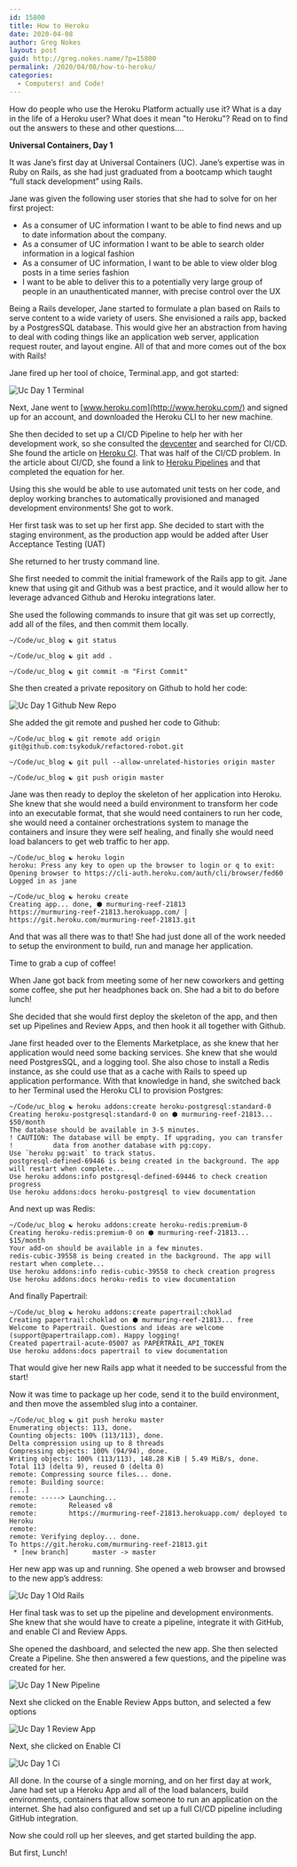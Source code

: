 ```yaml
---
id: 15800
title: How to Heroku
date: 2020-04-08
author: Greg Nokes
layout: post
guid: http://greg.nokes.name/?p=15800
permalink: /2020/04/08/how-to-heroku/
categories:
  - Computers! and Code!
---
```


How do people who use the Heroku Platform actually use it? What is a day in the life of a Heroku user? What does it mean "to Heroku"? Read on to find out the answers to these and other questions....

**Universal Containers, Day 1**

It was Jane’s first day at Universal Containers (UC). Jane’s expertise was in Ruby on Rails, as she had just graduated from a bootcamp which taught “full stack development” using Rails.

Jane was given the following user stories that she had to solve for on her first project:

- As a consumer of UC information I want to be able to find news and up to date information about the company.
- As a consumer of UC information I want to be able to search older information in a logical fashion
- As a consumer of UC information, I want to be able to view older blog posts in a time series fashion
- I want to be able to deliver this to a potentially very large group of people in an unauthenticated manner, with precise control over the UX

Being a Rails developer, Jane started to formulate a plan based on Rails to serve content to a wide variety of users. She envisioned a rails app, backed by a PostgresSQL database. This would give her an abstraction from having to deal with coding things like an application web server, application request router, and layout engine. All of that and more comes out of the box with Rails!

Jane fired up her tool of choice, Terminal.app, and got started:

![Uc Day 1 Terminal](/binaries/2019/04/uc-day-1-terminal.png)

Next, Jane went to [www.heroku.com](http://www.heroku.com/) and signed up for an account, and downloaded the Heroku CLI to her new machine.

She then decided to set up a CI/CD Pipeline to help her with her development work, so she consulted the [devcenter](http://devcenter.heroku.com/) and searched for CI/CD. She found the article on [Heroku CI](https://devcenter.heroku.com/articles/heroku-ci). That was half of the CI/CD problem. In the article about CI/CD, she found a link to [Heroku Pipelines](https://devcenter.heroku.com/articles/pipelines) and that completed the equation for her.

Using this she would be able to use automated unit tests on her code, and deploy working branches to automatically provisioned and managed development environments! She got to work.

Her first task was to set up her first app. She decided to start with the staging environment, as the production app would be added after User Acceptance Testing (UAT)

She returned to her trusty command line.

She first needed to commit the initial framework of the Rails app to git. Jane knew that using git and Github was a best practice, and it would allow her to leverage advanced Github and Heroku integrations later.

She used the following commands to insure that git was set up correctly, add all of the files, and then commit them locally.

```
~/Code/uc_blog ☯ git status

~/Code/uc_blog ☯ git add .

~/Code/uc_blog ☯ git commit -m "First Commit"
```

She then created a private repository on Github to hold her code:

![Uc Day 1 Github New Repo](/binaries/2019/04/uc-day-1-github-new-repo.png)

She added the git remote and pushed her code to Github:

```
~/Code/uc_blog ☯ git remote add origin git@github.com:tsykoduk/refactored-robot.git

~/Code/uc_blog ☯ git pull --allow-unrelated-histories origin master

~/Code/uc_blog ☯ git push origin master
```

Jane was then ready to deploy the skeleton of her application into Heroku. She knew that she would need a build environment to transform her code into an executable format, that she would need containers to run her code, she would need a container orchestrations system to manage the containers and insure they were self healing, and finally she would need load balancers to get web traffic to her app.

```
~/Code/uc_blog ☯ heroku login
heroku: Press any key to open up the browser to login or q to exit:
Opening browser to https://cli-auth.heroku.com/auth/cli/browser/fed60
Logged in as jane

~/Code/uc_blog ☯ heroku create
Creating app... done, ⬢ murmuring-reef-21813
https://murmuring-reef-21813.herokuapp.com/ | https://git.heroku.com/murmuring-reef-21813.git
```

And that was all there was to that! She had just done all of the work needed to setup the environment to build, run and manage her application.

Time to grab a cup of coffee!

When Jane got back from meeting some of her new coworkers and getting some coffee, she put her headphones back on. She had a bit to do before lunch!

She decided that she would first deploy the skeleton of the app, and then set up Pipelines and Review Apps, and then hook it all together with Github.

Jane first headed over to the Elements Marketplace, as she knew that her application would need some backing services. She knew that she would need PostgresSQL, and a logging tool. She also chose to install a Redis instance, as she could use that as a cache with Rails to speed up application performance. With that knowledge in hand, she switched back to her Terminal used the Heroku CLI to provision Postgres:

    ~/Code/uc_blog ☯ heroku addons:create heroku-postgresql:standard-0
    Creating heroku-postgresql:standard-0 on ⬢ murmuring-reef-21813... $50/month
    The database should be available in 3-5 minutes.
    ! CAUTION: The database will be empty. If upgrading, you can transfer
    !          data from another database with pg:copy.
    Use `heroku pg:wait` to track status.
    postgresql-defined-69446 is being created in the background. The app will restart when complete...
    Use heroku addons:info postgresql-defined-69446 to check creation progress
    Use heroku addons:docs heroku-postgresql to view documentation

And next up was Redis:

    ~/Code/uc_blog ☯ heroku addons:create heroku-redis:premium-0
    Creating heroku-redis:premium-0 on ⬢ murmuring-reef-21813... $15/month
    Your add-on should be available in a few minutes.
    redis-cubic-39558 is being created in the background. The app will restart when complete...
    Use heroku addons:info redis-cubic-39558 to check creation progress
    Use heroku addons:docs heroku-redis to view documentation

And finally Papertrail:

    ~/Code/uc_blog ☯ heroku addons:create papertrail:choklad
    Creating papertrail:choklad on ⬢ murmuring-reef-21813... free
    Welcome to Papertrail. Questions and ideas are welcome (support@papertrailapp.com). Happy logging!
    Created papertrail-acute-05007 as PAPERTRAIL_API_TOKEN
    Use heroku addons:docs papertrail to view documentation

That would give her new Rails app what it needed to be successful from the start!

Now it was time to package up her code, send it to the build environment, and then move the assembled slug into a container.

```
~/Code/uc_blog ☯ git push heroku master
Enumerating objects: 113, done.
Counting objects: 100% (113/113), done.
Delta compression using up to 8 threads
Compressing objects: 100% (94/94), done.
Writing objects: 100% (113/113), 148.28 KiB | 5.49 MiB/s, done.
Total 113 (delta 9), reused 0 (delta 0)
remote: Compressing source files... done.
remote: Building source:
[...]
remote: -----> Launching...
remote:        Released v8
remote:        https://murmuring-reef-21813.herokuapp.com/ deployed to Heroku
remote:
remote: Verifying deploy... done.
To https://git.heroku.com/murmuring-reef-21813.git
 * [new branch]      master -> master
```

Her new app was up and running. She opened a web browser and browsed to the new app’s address:

![Uc Day 1 Old Rails](/binaries/2019/04/uc-day-1-old-rails.png)

Her final task was to set up the pipeline and development environments. She knew that she would have to create a pipeline, integrate it with GitHub, and enable CI and Review Apps.

She opened the dashboard, and selected the new app. She then selected Create a Pipeline. She then answered a few questions, and the pipeline was created for her.

![Uc Day 1 New Pipeline](/binaries/2019/04/uc-day-1-new-pipeline.png)

Next she clicked on the Enable Review Apps button, and selected a few options

![Uc Day 1 Review App](/binaries/2019/04/uc-day-1-review-app.png)

Next, she clicked on Enable CI

![Uc Day 1 Ci](/binaries/2019/04/uc-day-1-ci.png)

All done. In the course of a single morning, and on her first day at work, Jane had set up a Heroku App and all of the load balancers, build environments, containers that allow someone to run an application on the internet. She had also configured and set up a full CI/CD pipeline including GitHub integration.

Now she could roll up her sleeves, and get started building the app.

But first, Lunch!
